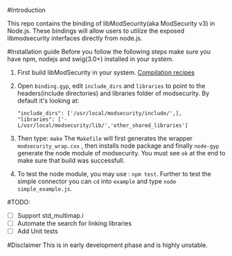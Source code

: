#Introduction

This repo contains the binding of libModSecurity(aka ModSecurity v3) in Node.js. These bindings will allow users to utilize the exposed libmodsecurity interfaces directly from node.js.


#Installation guide
Before you follow the following steps make sure you have npm, nodejs and swig(3.0+) installed in your system.

1. First build libModSecurity in your system. [Compilation recipes](https://github.com/SpiderLabs/ModSecurity/wiki/Compilation-recipes)

2. Open `binding.gyp`, edit `include_dirs` and `libraries` to point to the headers(include directories) and libraries folder of modsecurity. By default it's looking at:
	```
	"include_dirs": ['/usr/local/modsecurity/include/',],
	"libraries": ['-L/usr/local/modsecurity/lib/','other_shared_libraries']
	```
3. Then type: `make`
	The `Makefile` will first generates the wrapper `modsecurity_wrap.cxx` , then installs node package and finally `node-gyp` generate the node module of modsecurity. You must see `ok` at the end to make sure that build was successfull.

4. To test the node module, you may use : `npm test`. Further to test the simple connector you can `cd` into `example` and type `node simple_example.js`.

#TODO:
 - [ ] Support std_multimap.i
 - [ ] Automate the search for linking libraries
 - [ ] Add Unit tests

#Disclaimer
This is in early development phase and is highly unstable.
